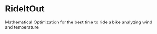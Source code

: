 # RideItOut
Mathematical Optimization for the best time to ride a bike analyzing wind and temperature
